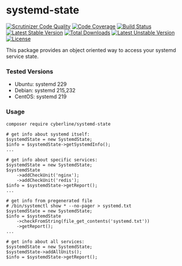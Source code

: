 # systemd-state

[![Scrutinizer Code Quality](https://scrutinizer-ci.com/g/CyberLine/systemd-state/badges/quality-score.png?b=master)](https://scrutinizer-ci.com/g/CyberLine/systemd-state/?branch=master)
[![Code Coverage](https://scrutinizer-ci.com/g/CyberLine/systemd-state/badges/coverage.png?b=master)](https://scrutinizer-ci.com/g/CyberLine/systemd-state/?branch=master)
[![Build Status](https://scrutinizer-ci.com/g/CyberLine/systemd-state/badges/build.png?b=master)](https://scrutinizer-ci.com/g/CyberLine/systemd-state/build-status/master)
[![Latest Stable Version](https://poser.pugx.org/cyberline/systemd-state/v/stable.svg)](https://packagist.org/packages/cyberline/systemd-state)
[![Total Downloads](https://poser.pugx.org/cyberline/systemd-state/downloads.svg)](https://packagist.org/packages/cyberline/systemd-state)
[![Latest Unstable Version](https://poser.pugx.org/cyberline/systemd-state/v/unstable.svg)](https://packagist.org/packages/cyberline/systemd-state)
[![License](https://poser.pugx.org/cyberline/systemd-state/license.svg)](https://packagist.org/packages/cyberline/systemd-state)

This package provides an object oriented way to access your systemd service state.

### Tested Versions
- Ubuntu: systemd 229
- Debian: systemd 215,232
- CentOS: systemd 219

### Usage

`composer require cyberline/systemd-state`

```
# get info about systemd itself:
$systemdState = new SystemdState;
$info = $systemdState->getSystemdInfo();
...

# get info about specific services:
$systemdState = new SystemdState;
$systemdState
    ->addCheckUnit('nginx');
    ->addCheckUnit('redis');
$info = $systemdState->getReport();
...

# get info from pregenerated file
# /bin/systemctl show * --no-pager > systemd.txt
$systemdState = new SystemdState;
$info = $systemdState
    ->checkFromString(file_get_contents('systemd.txt'))
    ->getReport();
...

# get info about all services:
$systemdState = new SystemdState;
$systemdState->addAllUnits();
$info = $systemdState->getReport();

```